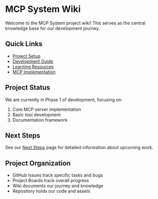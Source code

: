# MCP System Wiki

Welcome to the MCP System project wiki! This serves as the central knowledge base for our development journey.

## Quick Links
- [Project Setup](./Project-Setup)
- [Development Guide](./Development-Guide)
- [Learning Resources](./Learning-Resources)
- [MCP Implementation](./MCP-Implementation)

## Project Status
We are currently in Phase 1 of development, focusing on:
1. Core MCP server implementation
2. Basic tool development
3. Documentation framework

## Next Steps
See our [Next Steps](./Next-Steps) page for detailed information about upcoming work.

## Project Organization
- GitHub Issues track specific tasks and bugs
- Project Boards track overall progress
- Wiki documents our journey and knowledge
- Repository holds our code and assets